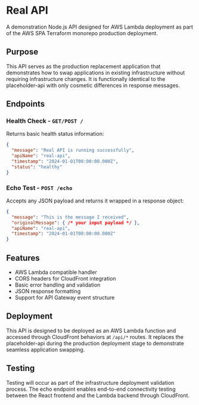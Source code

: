 # Real API

A demonstration Node.js API designed for AWS Lambda deployment as part of the AWS SPA Terraform monorepo production deployment.

## Purpose

This API serves as the production replacement application that demonstrates how to swap applications in existing infrastructure without requiring infrastructure changes. It is functionally identical to the placeholder-api with only cosmetic differences in response messages.

## Endpoints

### Health Check - `GET/POST /`
Returns basic health status information:
```json
{
  "message": "Real API is running successfully",
  "apiName": "real-api",
  "timestamp": "2024-01-01T00:00:00.000Z",
  "status": "healthy"
}
```

### Echo Test - `POST /echo`
Accepts any JSON payload and returns it wrapped in a response object:
```json
{
  "message": "This is the message I received",
  "originalMessage": { /* your input payload */ },
  "apiName": "real-api",
  "timestamp": "2024-01-01T00:00:00.000Z"
}
```

## Features

- AWS Lambda compatible handler
- CORS headers for CloudFront integration
- Basic error handling and validation
- JSON response formatting
- Support for API Gateway event structure

## Deployment

This API is designed to be deployed as an AWS Lambda function and accessed through CloudFront behaviors at `/api/*` routes. It replaces the placeholder-api during the production deployment stage to demonstrate seamless application swapping.

## Testing

Testing will occur as part of the infrastructure deployment validation process. The echo endpoint enables end-to-end connectivity testing between the React frontend and the Lambda backend through CloudFront.